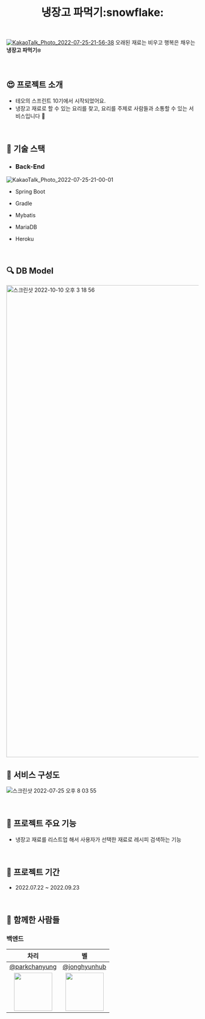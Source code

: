 <div align="center"><h1> 냉장고 파먹기:snowflake: </div>
<br>

<a href="http://naengpa.netlify.app"> ![KakaoTalk_Photo_2022-07-25-21-56-38](https://user-images.githubusercontent.com/109858852/180783180-41ff451c-a898-4781-b9ec-a8631d397c8a.png)</a>
오래된 재료는 비우고 행복은 채우는 **냉장고 파먹기**:snowflake:

<br>

## :heart_eyes: 프로젝트 소개

- 테오의 스프린트 10기에서 시작되었어요.
- 냉장고 재료로 할 수 있는 요리를 찾고, 요리를 주제로 사람들과 소통할 수 있는 서비스입니다 🍳



<br>

## :rocket: 기술 스택

* ### Back-End

![KakaoTalk_Photo_2022-07-25-21-00-01](https://user-images.githubusercontent.com/67010993/180773002-6ae83375-62bf-4394-99ed-c8b24c3e42ba.png)

- Spring Boot
- Gradle
- Mybatis
- MariaDB

- Heroku

<br>

## :mag: DB Model


<img width="1238" alt="스크린샷 2022-10-10 오후 3 18 56" src="https://user-images.githubusercontent.com/67010993/194808012-a1366774-3bb1-4317-854d-2fb271f4616f.png">

<br>

## :monocle_face: 서비스 구성도

![스크린샷 2022-07-25 오후 8 03 55](
https://user-images.githubusercontent.com/50781066/180764659-b5d83b62-3715-4b39-b4d1-0a2bec764b83.png
)

<br>

## :monocle_face: 프로젝트 주요 기능

- 냉장고 재료를 리스트업 해서 사용자가 선택한 재료로 레시피 검색하는 기능

<br>

## :calendar: 프로젝트 기간

-  2022.07.22 ~ 2022.09.23

<br>

## :construction_worker: 함께한 사람들

### 백엔드

|                                차리                                    |                              벨                                           | 
| :-------------------------------------------------------------------: | :----------------------------------------------------------------------: |
|                [@parkchanyung](https://github.com/parkchanyung)       |              [@jonghyunhub](https://github.com/jonghyunhub)              | 
|<img src="https://avatars.githubusercontent.com/jieunjenchoi" width="100"> | <img src="https://avatars.githubusercontent.com/jonghyunhub" width="100"> |
